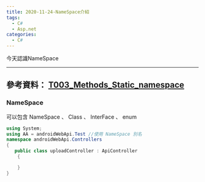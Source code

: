 ```yaml
---
title: 2020-11-24-NameSpace介紹
tags:
  - C#
  - Asp.net
categories:
  - C#
---
```

今天認識NameSpace
<!-- more -->
---
參考資料：
[T003_Methods_Static_namespace](https://ithandyguytutorial.blogspot.com/2017/11/t003methodsstaticnamespace.html)
---
### NameSpace
可以包含 NameSpace 、 Class 、 InterFace 、 enum

```C#
using System;
using AA = androidWebApi.Test //使用 NameSpace 別名
namespace androidWebApi.Controllers
{
   public class uploadController : ApiController
    {

    }
}

```